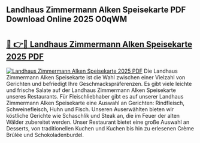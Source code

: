 ## Landhaus Zimmermann Alken Speisekarte PDF Download Online 2025 O0qWM

# <h2><a href="http://gce9tzz.nevu.top/?p=Landhaus+Zimmermann+Alken+Speisekarte">🔗 👉🔴 Landhaus Zimmermann Alken Speisekarte 2025 PDF</a></h2>

[![Landhaus Zimmermann Alken Speisekarte 2025 PDF](https://i.imgur.com/dBaPXMq.png)](http://gce9tzz.nevu.top/?p=Landhaus+Zimmermann+Alken+Speisekarte)
Die Landhaus Zimmermann Alken Speisekarte ist die Wahl zwischen einer Vielzahl von Gerichten und befriedigt Ihre Geschmackspräferenzen. Es gibt viele leichte und frische Salate auf der Landhaus Zimmermann Alken Speisekarte unseres Restaurants. Für Fleischliebhaber gibt es auf unserer Landhaus Zimmermann Alken Speisekarte eine Auswahl an Gerichten: Rindfleisch, Schweinefleisch, Huhn und Fisch. Unseren Auserwählten bieten wir köstliche Gerichte wie Schaschlik und Steak an, die im Feuer der alten Wälder zubereitet werden. Unser Restaurant bietet eine große Auswahl an Desserts, von traditionellen Kuchen und Kuchen bis hin zu erlesenen Crème Brûlée und Schokoladenburdel.
